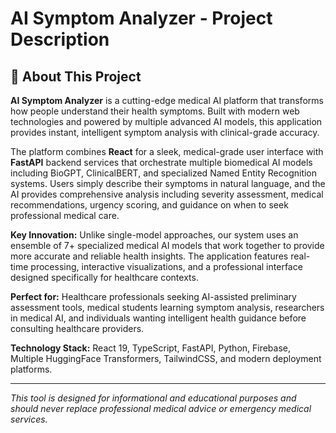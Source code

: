 # AI Symptom Analyzer - Project Description

## 🏥 About This Project

**AI Symptom Analyzer** is a cutting-edge medical AI platform that transforms how people understand their health symptoms. Built with modern web technologies and powered by multiple advanced AI models, this application provides instant, intelligent symptom analysis with clinical-grade accuracy.

The platform combines **React** for a sleek, medical-grade user interface with **FastAPI** backend services that orchestrate multiple biomedical AI models including BioGPT, ClinicalBERT, and specialized Named Entity Recognition systems. Users simply describe their symptoms in natural language, and the AI provides comprehensive analysis including severity assessment, medical recommendations, urgency scoring, and guidance on when to seek professional medical care.

**Key Innovation:** Unlike single-model approaches, our system uses an ensemble of 7+ specialized medical AI models that work together to provide more accurate and reliable health insights. The application features real-time processing, interactive visualizations, and a professional interface designed specifically for healthcare contexts.

**Perfect for:** Healthcare professionals seeking AI-assisted preliminary assessment tools, medical students learning symptom analysis, researchers in medical AI, and individuals wanting intelligent health guidance before consulting healthcare providers.

**Technology Stack:** React 19, TypeScript, FastAPI, Python, Firebase, Multiple HuggingFace Transformers, TailwindCSS, and modern deployment platforms.

---

*This tool is designed for informational and educational purposes and should never replace professional medical advice or emergency medical services.*
